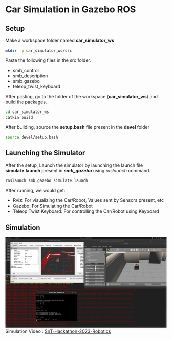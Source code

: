 # Car Simulation in Gazebo ROS
## Setup
Make a workspace folder named **car_simulator_ws**
```bash
mkdir -p car_simulator_ws/src
```
Paste the following files in the src folder:
* smb_control
* smb_description
* smb_gazebo
* teleop_twist_keyboard
<!-- -->
After pasting, go to the folder of the workspace (**car_simulator_ws**) and build the packages.
```bash
cd car_simulator_ws
catkin build
```
After building, source the **setup.bash** file present in the **devel** folder
```bash
source devel/setup.bash
```
## Launching the Simulator
After the setup, Launch the simulator by launching the launch file **simulate.launch** present in ***smb_gazebo*** using *roslaunch* command.
```bash
roslaunch smb_gazebo simulate.launch
```
After running, we would get:
* Rviz: For visualizing the Car/Robot, Values sent by Sensors present, etc
* Gazebo: For Simulating the Car/Robot
* Teleop Twist Keyboard: For controlling the Car/Robot using Keyboard
## Simulation
![SnT-Hackathon-2023-Robotics](https://github.com/Gill-Singh-A/SnT-Hackathon-23-Robotics/blob/master/assets/images/SnT-Hackathon-2023-Robotics.png?raw=true)
Simulation Video : [SnT-Hackathon-2023-Robotics](https://github.com/Gill-Singh-A/SnT-Hackathon-23-Robotics/blob/master/assets/videos/SnT_Hackathon_2023_Robotics.mp4)